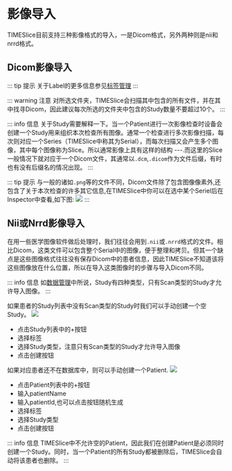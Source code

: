 # 影像导入

TIMESlice目前支持三种影像格式的导入，一是Dicom格式，另外两种则是nii和nrrd格式。

## Dicom影像导入

<Steps
:images="[
'/images/importScan/openCreateStore.png',
'/images/importScan/selectFolder.png',
'/images/importScan/selectStore.png',
'/images/importScan/selectLabel.png'
]"
:titles="[
'选择Store列表；点击+按钮；点击选择文件夹',
'选择包含待导入Dicom文件的文件夹；点击打开按钮',
'选择存放本次导入数据的Store，如果不选择则表示新建一个Store并存入本次导入的数据',
'选择Label；如果现有Label中没有符合你需要的则可创建新Label；点击导入按钮'
]"
/>

::: tip 提示
关于Label的更多信息参见[标签管理](./labelManage)
:::

::: warning 注意
对所选文件夹，TIMESlice会扫描其中包含的所有文件，并在其中找寻Dicom，因此建议每次所选的文件夹中包含的Study数量不要超过10个。
:::

::: info 信息
关于Study需要解释一下。当一个Patient进行一次影像检查时设备会创建一个Study用来组织本次检查所有图像。通常一个检查进行多次影像扫描，每次则对应一个Series（TIMESlice中称其为Serial），而每次扫描又会产生多个图像，其中每个图像称为Slice。所以通常影像上具有这样的结构 <v-chip text="Patient" size="x-small" color="yellow"/>-<v-chip text="Study" size="x-small" color="yellow"/>-<v-chip text="Serial" size="x-small" color="yellow"/>-<v-chip text="Slice" size="x-small" color="yellow"/>.而这里的Slice一般情况下就对应于一个Dicom文件，其通常以`.dcm`,`.dicom`作为文件后缀，有时也有没有后缀名的情况出现。
:::

::: tip 提示
与一般的诸如`.png`等的文件不同，Dicom文件除了包含图像像素外,还包含了关于本次检查的许多其它信息,在TIMESlice中你可以在选中某个Seriel后在Inspector中查看,如下图:
![](/images/importScan/serielMeta.png)
:::

## Nii或Nrrd影像导入

在用一些医学图像软件做后处理时，我们往往会用到`.nii`或`.nrrd`格式的文件。相比Dicom，这类文件可以包含整个Serial中的图像，便于整理和拷贝。但其一个缺点是这些图像格式往往没有保存Dicom中的患者信息，因此TIMESlice不知道该将这些图像放在什么位置，所以在导入这类图像时的步骤与导入Dicom不同。

<Steps
:images="[
'/images/importScan/openSelectNrrd.png',
'/images/importScan/selectNrrd.png'
]"
:titles="[
'点击某个已存在的Study中的+按钮',
'选择nii或nrrd格式的文件；点击打开'
]"
/>

::: info 信息
如[数据管理](./dataManage)中所说，Study有四种类型，只有Scan<v-icon size='small' icon="mdi-image-multiple" color='yellow'/>类型的Study才允许导入图像。
:::

如果患者的Study列表中没有Scan类型的Study时我们可以手动创建一个空Study。
![](/images/importScan/createStudy.png)
* 点击Study列表中的+按钮
* 选择标签
* 选择Study类型，注意只有Scan<v-icon size='small' icon="mdi-image-multiple" color='yellow'/>类型的Study才允许导入图像
* 点击创建<v-icon size='small' icon="mdi-play-circle-outline" color='green'/>按钮

如果对应患者还不在数据库中，则可以手动创建一个Patient.
![](/images/importScan/createPatient.png)
* 点击Patient列表中的+按钮
* 输入patientName
* 输入patientId,也可以点击<v-icon size='small' icon="mdi-account-reactivate" color='green'/>按钮随机生成
* 选择标签
* 选择Study类型
* 点击创建<v-icon size='small' icon="mdi-play-circle-outline" color='green'/>按钮

::: info 信息
TIMESlice中不允许空的Patient，因此我们在创建Patient是必须同时创建一个Study。同时，当一个Patient的所有Study都被删除后，TIMESlice会自动将该患者也删除。
:::